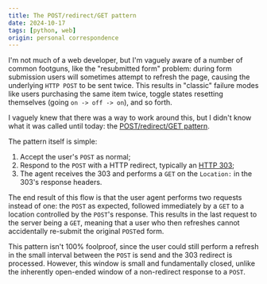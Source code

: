 ```yaml
---
title: The POST/redirect/GET pattern
date: 2024-10-17
tags: [python, web]
origin: personal correspondence
---
```


I'm not much of a web developer, but I'm vaguely aware of a number of common
footguns, like the "resubmitted form" problem: during form submission
users will sometimes attempt to refresh the page, causing the underlying
`HTTP POST` to be sent twice. This results in "classic" failure modes like
users purchasing the same item twice, toggle states resetting themselves
(going `on -> off -> on`), and so forth.

I vaguely knew that there was a way to work around this, but I didn't know
what it was called until today: the [POST/redirect/GET pattern].

The pattern itself is simple:

1. Accept the user's `POST` as normal;
2. Respond to the `POST` with a HTTP redirect, typically an [HTTP 303];
3. The agent receives the 303 and performs a `GET` on the `Location:`
   in the 303's response headers.

The end result of this flow is that the user agent performs two requests
instead of one: the `POST` as expected, followed immediately by a `GET`
to a location controlled by the `POST`'s response. This results
in the last request to the server being a `GET`, meaning that a user
who then refreshes cannot accidentally re-submit the original `POST`ed
form.

This pattern isn't 100% foolproof, since the user could still perform
a refresh in the small interval between the `POST` is send and the 303
redirect is processed. However, this window is small and fundamentally
closed, unlike the inherently open-ended window of a non-redirect
response to a `POST`.

[POST/redirect/GET pattern]: https://en.wikipedia.org/wiki/Post/Redirect/Get

[HTTP 303]: https://developer.mozilla.org/en-US/docs/Web/HTTP/Status/303
